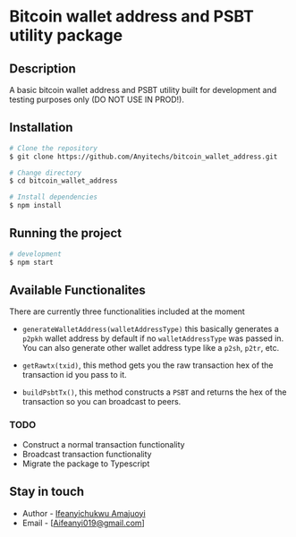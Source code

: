 # Bitcoin wallet address and PSBT utility package


## Description

A basic bitcoin wallet address and PSBT utility built for development and testing purposes only (DO NOT USE IN PROD!).

## Installation

```bash
# Clone the repository
$ git clone https://github.com/Anyitechs/bitcoin_wallet_address.git

# Change directory
$ cd bitcoin_wallet_address

# Install dependencies
$ npm install
```

## Running the project

```bash
# development
$ npm start 

```

## Available Functionalites
There are currently three functionalities included at the moment

- ```generateWalletAddress(walletAddressType)``` this basically generates a ```p2pkh``` wallet address by default if no ```walletAddressType``` was passed in. You can also generate other wallet address type like a ```p2sh```, ```p2tr```, etc.

- ```getRawtx(txid)```, this method gets you the raw transaction hex of the transaction id you pass to it.

- ```buildPsbtTx()```, this method constructs a ```PSBT``` and returns the hex of the transaction so you can broadcast to peers.

### TODO
- Construct a normal transaction functionality
- Broadcast transaction functionality
- Migrate the package to Typescript


## Stay in touch

- Author - [Ifeanyichukwu Amajuoyi](https://www.linkedin.com/in/ifeanyichukwu-amajuoyi-8b6229153/)
- Email - [Aifeanyi019@gmail.com]

